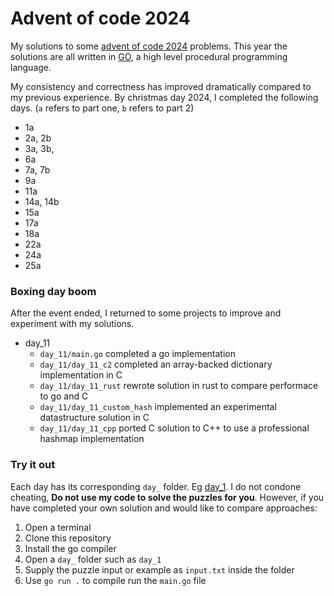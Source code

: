 # Advent of code 2024

My solutions to some [advent of code 2024](https://adventofcode.com/2024) problems.
This year the solutions are all written in [GO](https://go.dev/), a high level procedural programming language. 

My consistency and correctness has improved dramatically compared to my previous experience.
By christmas day 2024, I completed the following days. (`a` refers to part one, `b` refers to part 2)
- 1a
- 2a, 2b 
- 3a, 3b,
- 6a
- 7a, 7b
- 9a
- 11a
- 14a, 14b
- 15a 
- 17a 
- 18a
- 22a
- 24a
- 25a

### Boxing day boom
After the event ended, I returned to some projects to improve and experiment with my solutions.
- day_11
    - `day_11/main.go` completed a go implementation 
    - `day_11/day_11_c2` completed an array-backed dictionary implementation in C
    - `day_11/day_11_rust` rewrote solution in rust to compare performace to go and C
    - `day_11/day_11_custom_hash` implemented an experimental datastructure solution in C 
    - `day_11/day_11_cpp` ported C solution to C++ to use a professional hashmap implementation

### Try it out
Each day has its corresponding `day_` folder. Eg [day_1](day_1/). I do not condone cheating, **Do not use my code to solve the puzzles for you**. However, if you have completed your own solution and would like to compare approaches:
1. Open a terminal
2. Clone this repository
3. Install the go compiler
4. Open a `day_` folder such as `day_1`
5. Supply the puzzle input or example as `input.txt` inside the folder
6. Use `go run .` to compile run the `main.go` file

